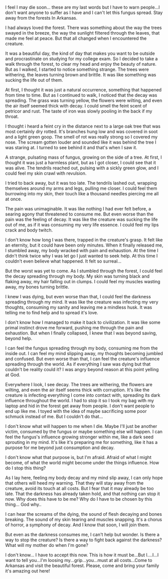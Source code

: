 I feel I may die soon... these are my last words but I have to warn people...I don't want anyone to suffer as I have and I can't let this fungus spread. Stay away from the forests In Arkansas. 

I had always loved the forest. There was something about the way the trees swayed in the breeze, the way the sunlight filtered through the leaves, that made me feel at peace. But that all changed when I encountered the creature.

It was a beautiful day, the kind of day that makes you want to be outside and procrastinate on studying for my college exam. So I decided to take a walk through the forest, to clear my head and enjoy the beauty of nature. But as I walked, I started to notice something strange. The trees were withering, the leaves turning brown and brittle. It was like something was sucking the life out of them.

At first, I thought it was just a natural occurrence, something that happened from time to time. But as I continued to walk, I noticed that the decay was spreading. The grass was turning yellow, the flowers were wilting, and even the air itself seemed thick with decay. I could smell the feint scent of petricor and rust. The taste of iron was slowly pooling in the back if my throat. 

I thought i heard a feint cry in the distance next to a large oak tree that was most certainly dry rotted. It's branches hung low and was covered in soot and a light green goop. The smell of rot was really strong so I covered my nose. The scream gotten louder and sounded like it was behind the tree I was staring at. I turned to see behind it and that's when I saw it. 

A strange, pulsating mass of fungus, growing on the side of a tree. At first, I thought it was just a harmless plant, but as I got closer, I could see that it was alive. The tendrils reached out, pulsing with a sickly green glow, and I could feel my skin crawl with revulsion.

I tried to back away, but it was too late. The tendrils lashed out, wrapping themselves around my arms and legs, pulling me closer. I could feel them burrowing into my skin, their touch like a thousand needles piercing me all at once. 

The pain was unimaginable. It was like nothing I had ever felt before, a searing agony that threatened to consume me. But even worse than the pain was the feeling of decay. It was like the creature was sucking the life out of me, as if it was consuming my very life essence. I could feel my lips crack and body twitch. 

I don't know how long I was there, trapped in the creature's grasp. It felt like an eternity, but it could have been only minutes. When it finally released me, I stumbled away, my body wracked with pain and exhaustion. At the time I didn't think twice why I was let go I just wanted to seek help. At this time I couldn't even believe what happened. It felt so surreal...

But the worst was yet to come. As I stumbled through the forest, I could feel the decay spreading through my body. My skin was turning black and flaking away, my hair falling out in clumps. I could feel my muscles wasting away, my bones turning brittle.

I knew I was dying, but even worse than that, I could feel the darkness spreading through my mind. It was like the creature was infecting my very thoughts, consuming my sanity and leaving me a mindless husk. It was telling me to find help and to spread it's love.

I don't know how I managed to make it back to civilization. It was like some primal instinct drove me forward, pushing me through the pain and exhaustion. But when I finally collapsed, I knew that I was beyond saving, beyond help. 

I can feel the fungus spreading through my body, consuming me from the inside out. I can feel my mind slipping away, my thoughts becoming jumbled and confused. But even worse than that, I can feel the creature's influence spreading through the world. As if everything I saw was dying but that couldn't be reality could it? I was angry beyond reason at this point yelling at God. 

Everywhere I look, I see decay. The trees are withering, the flowers are wilting, and even the air itself seems thick with corruption. It's like the creature is infecting everything I come into contact with, spreading its dark influence throughout the world. I had to stop it so I took my bag with my laptop and hid in the forest get away from people. I don't want people to end up like me. I toyed with the idea of maybe sacrificing some poor schmuck instead of me. But I couldn't do that...

I don't know what will happen to me when I die. Maybe I'll just be another victim, consumed by the fungus or maybe something else will happen. I can feel the fungus's influence growing stronger within me, like a dark seed sprouting in my mind. It's like it's preparing me for something, like it has a purpose for me beyond just consumption and decay.

I don't know what that purpose is, but I'm afraid. Afraid of what I might become, of what the world might become under the things influence. How do I stop this thing?

As I lay here, feeling my body decay and my mind slip away, I can only hope that others will heed my warning. That they will stay away from the creature, avoid its touch at all costs. But I fear that it may already be too late. That the darkness has already taken hold, and that nothing can stop it now. Why does this have to be me? Why do I have to be chosen by this thing... God why..

I can hear the screams of the dying, the sound of flesh decaying and bones breaking. The sound of my skin tearing and muscles snapping.  It's a chorus of horror, a symphony of decay. And I know that soon, I will join them.

But even as the darkness consumes me, I can't help but wonder. Is there a way to stop the creature? Is there a way to fight back against the darkness? What will my mother do when I'm gone? 

I don't know... I have to accept this now. This is how it must be...But I....I...I want to tell you...I'm loosing my...grip...you...must at all costs...Come to Arkansas and visit the beautiful forest. Please, come and bring your family it's amazing out here!